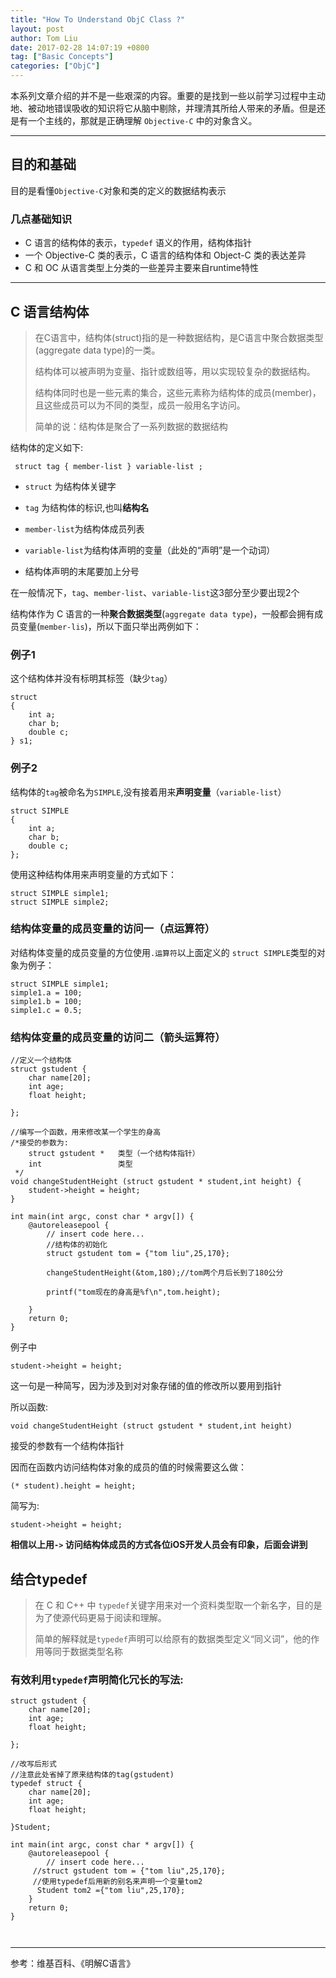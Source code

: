 ```yaml
---
title: "How To Understand ObjC Class ?"
layout: post
author: Tom Liu
date: 2017-02-28 14:07:19 +0800
tag: ["Basic Concepts"]
categories: ["ObjC"]
---
```



本系列文章介绍的并不是一些艰深的内容。重要的是找到一些以前学习过程中主动地、被动地错误吸收的知识将它从脑中剔除，并理清其所给人带来的矛盾。但是还是有一个主线的，那就是正确理解 `Objective-C` 中的对象含义。

<!--more-->

---


## 目的和基础

目的是看懂`Objective-C`对象和类的定义的数据结构表示


### 几点基础知识
- C 语言的结构体的表示，`typedef` 语义的作用，结构体指针
- 一个 Objective-C 类的表示，C 语言的结构体和 Object-C 类的表达差异
- C 和 OC 从语言类型上分类的一些差异主要来自runtime特性
      
****

## C 语言结构体

>在C语言中，结构体(struct)指的是一种数据结构，是C语言中聚合数据类型(aggregate data type)的一类。
>
>结构体可以被声明为变量、指针或数组等，用以实现较复杂的数据结构。
>
>结构体同时也是一些元素的集合，这些元素称为结构体的成员(member)，且这些成员可以为不同的类型，成员一般用名字访问。
>
>简单的说：结构体是聚合了一系列数据的数据结构


结构体的定义如下:

```
 struct tag { member-list } variable-list ; 
```

- `struct` 为结构体关键字 

- `tag` 为结构体的标识,也叫**结构名**

- `member-list`为结构体成员列表

- `variable-list`为结构体声明的变量（此处的“声明”是一个动词）
- 结构体声明的末尾要加上分号




在一般情况下，`tag`、`member-list`、`variable-list`这3部分至少要出现2个


结构体作为 C 语言的一种**聚合数据类型**(`aggregate data type`)，一般都会拥有成员变量(`member-lis`)，所以下面只举出两例如下：


### 例子1

这个结构体并没有标明其标签（缺少`tag`）

```
struct 
{
    int a;
    char b;
    double c;
} s1;
```

### 例子2

结构体的`tag`被命名为`SIMPLE`,没有接着用来**声明变量**（`variable-list`）

```
struct SIMPLE
{
    int a;
    char b;
    double c;
};

```
使用这种结构体用来声明变量的方式如下：

```
struct SIMPLE simple1;
struct SIMPLE simple2;

```

### 结构体变量的成员变量的访问一（点运算符）

对结构体变量的成员变量的方位使用`.运算符`以上面定义的 `struct SIMPLE`类型的对象为例子：

```
struct SIMPLE simple1;
simple1.a = 100;
simple1.b = 100;
simple1.c = 0.5;

```

### 结构体变量的成员变量的访问二（箭头运算符）

```
//定义一个结构体
struct gstudent {
    char name[20];
    int age;
    float height;
    
};

//编写一个函数，用来修改某一个学生的身高
/*接受的参数为:
    struct gstudent *   类型（一个结构体指针）
    int                 类型
 */
void changeStudentHeight (struct gstudent * student,int height) {
    student->height = height;
}

int main(int argc, const char * argv[]) {
    @autoreleasepool {
        // insert code here...
        //结构体的初始化
        struct gstudent tom = {"tom liu",25,170};
    
        changeStudentHeight(&tom,180);//tom两个月后长到了180公分
        
        printf("tom现在的身高是%f\n",tom.height);
        
    }
    return 0;
}

```
例子中

```
student->height = height;
```
这一句是一种简写，因为涉及到对对象存储的值的修改所以要用到指针

所以函数:
```
void changeStudentHeight (struct gstudent * student,int height)
```
接受的参数有一个结构体指针

因而在函数内访问结构体对象的成员的值的时候需要这么做：

```
(* student).height = height;
```
简写为:
```
student->height = height;
```


**相信以上用`->` 访问结构体成员的方式各位iOS开发人员会有印象，后面会讲到**


## 结合typedef

>在 C 和 C++ 中 `typedef`关键字用来对一个资料类型取一个新名字，目的是为了使源代码更易于阅读和理解。
>
>简单的解释就是`typedef`声明可以给原有的数据类型定义“同义词”，他的作用等同于数据类型名称
>

### 有效利用`typedef`声明简化冗长的写法:

```
struct gstudent {
    char name[20];
    int age;
    float height;
    
};

//改写后形式
//注意此处省掉了原来结构体的tag(gstudent)
typedef struct {
    char name[20];
    int age;
    float height;
    
}Student;

int main(int argc, const char * argv[]) {
    @autoreleasepool {
        // insert code here...
     //struct gstudent tom = {"tom liu",25,170};
     //使用typedef后用新的别名来声明一个变量tom2
      Student tom2 ={"tom liu",25,170};
    }
    return 0;
}



```

***
参考：维基百科、《明解C语言》

